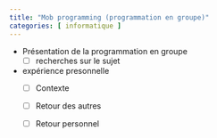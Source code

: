 ```yaml
---
title: "Mob programming (programmation en groupe)"
categories: [ informatique ]
---
```


 - Présentation de la programmation en groupe 
     - [ ] recherches sur le sujet
 - expérience presonnelle
     - [ ] Contexte
     - [ ] Retour des autres
     - [ ] Retour personnel


